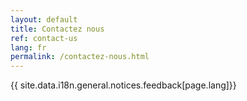 ```yaml
---
layout: default
title: Contactez nous
ref: contact-us
lang: fr
permalink: /contactez-nous.html
---
```


{{ site.data.i18n.general.notices.feedback[page.lang]}}
